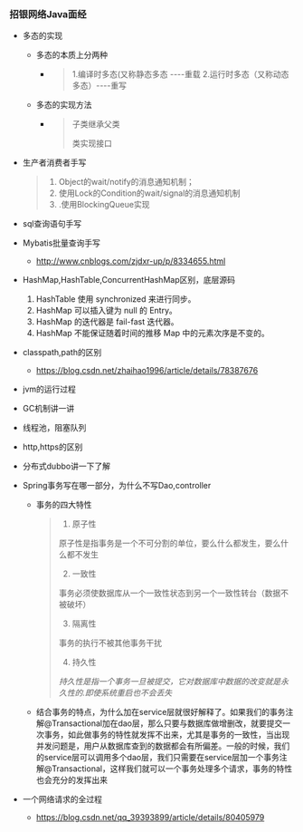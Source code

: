 ### 招银网络Java面经
* 多态的实现

  * 多态的本质上分两种

    * > 1.编译时多态(又称静态多态   ----重载
      > 2.运行时多态（又称动态多态）----重写


  * 多态的实现方法

    * > 子类继承父类
      >
      > 类实现接口

* 生产者消费者手写

  > 1. Object的wait/notify的消息通知机制；
  > 2. 使用Lock的Condition的wait/signal的消息通知机制
  > 3. .使用BlockingQueue实现

* sql查询语句手写
* Mybatis批量查询手写
  * http://www.cnblogs.com/zjdxr-up/p/8334655.html

* HashMap,HashTable,ConcurrentHashMap区别，底层源码
  1. HashTable 使用 synchronized 来进行同步。
  2. HashMap 可以插入键为 null 的 Entry。
  3. HashMap 的迭代器是 fail-fast 迭代器。
  4. HashMap 不能保证随着时间的推移 Map 中的元素次序是不变的。

* classpath,path的区别
  * https://blog.csdn.net/zhaihao1996/article/details/78387676

* jvm的运行过程

* GC机制讲一讲

* 线程池，阻塞队列

* http,https的区别

* 分布式dubbo讲一下了解

* Spring事务写在哪一部分，为什么不写Dao,controller

  * 事务的四大特性

    >1. 原子性
    >
    >   原子性是指事务是一个不可分割的单位，要么什么都发生，要么什么都不发生
    >
    >2. 一致性
    >
    >   事务必须使数据库从一个一致性状态到另一个一致性转台（数据不被破坏）
    >
    >3. 隔离性
    >
    >   事务的执行不被其他事务干扰
    >
    >4. 持久性
    >
    >*持久性是指一个事务一旦被提交，它对数据库中数据的改变就是永久性的.即使系统重启也不会丢失*

  * 结合事务的特点，为什么加在service层就很好解释了。如果我们的事务注解@Transactional加在dao层，那么只要与数据库做增删改，就要提交一次事务，如此做事务的特性就发挥不出来，尤其是事务的一致性，当出现并发问题是，用户从数据库查到的数据都会有所偏差。一般的时候，我们的service层可以调用多个dao层，我们只需要在service层加一个事务注解@Transactional，这样我们就可以一个事务处理多个请求，事务的特性也会充分的发挥出来

* 一个网络请求的全过程
  * https://blog.csdn.net/qq_39393899/article/details/80405979